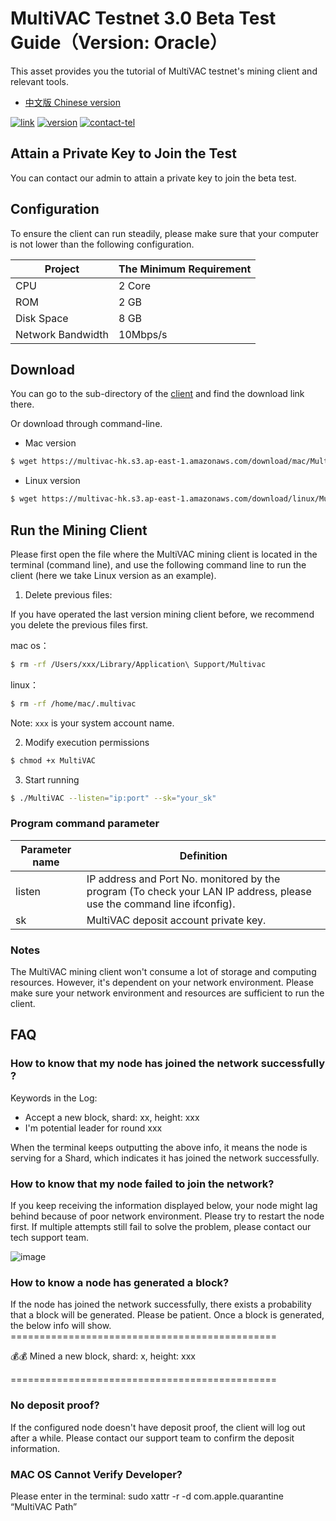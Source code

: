 # MultiVAC Testnet 3.0 Beta Test Guide（Version: Oracle）

This asset provides you the tutorial of MultiVAC testnet's mining client and relevant tools.

- [中文版 Chinese version](README.md)

[![link](https://img.shields.io/badge/link-browser-red)](http://test.e.mtv.ac)
[![version](https://img.shields.io/badge/version-testnet3.0-blue)](http://test.e.mtv.ac)
[![contact-tel](https://img.shields.io/badge/contact-telegram-blue)](https://t.me/joinchat/I-io_BT_CZjznBGo90vdRA)
<!-- [![contact-wechat](https://img.shields.io/badge/contact-wechat-brightgreen)](https://s2.ax1x.com/2019/10/30/K4Rqne.jpg) -->

<!-- ## Files

- Tools：Address swap tool. You can use this tool to change the MultiVAC testnet 2.0's address to the one in testnet 3.0
- Client：Download links for our mining client in different OS

## To register your mining address

### Create a new address

If you don't have a MultiVAC address yet, please click [Address Application](http://test.e.mtv.ac/#/wallet/create) to apply for a new address.

### Swap an old-version address

If you use the old-version address, please use the [Address Swap Tool](tools/addressconversion/README.md) to convert it to the new address suitable for testnet 3.0.

### Fill in the form

After creating the new address, please fill it in the form. We will help you deposit 1 million MTV for the beta test.

- [中文表单](http://mtvmining.va.mikecrm.com/rZqHF3o)
- [English form](http://mtvmining.va.mikecrm.com/yIMw0Jn)

If you want to join our beta test after the start time at 14:00 (UTC+8) on Oct 31, you cannot join through your own address. Please contact our admins to get a private key in order to join the test. -->

## Attain a Private Key to Join the Test
You can contact our admin to attain a private key to join the beta test.


## Configuration

To ensure the client can run steadily, please make sure that your computer is not lower than the following configuration.

Project | The Minimum Requirement
---|---
CPU | 2 Core
ROM | 2 GB
Disk Space| 8 GB
Network Bandwidth | 10Mbps/s


## Download

You can go to the sub-directory of the [client](client/README.md) and find the download link there.

Or download through command-line.

- Mac version
```bash
$ wget https://multivac-hk.s3.ap-east-1.amazonaws.com/download/mac/MultiVAC
```

- Linux version
```bash
$ wget https://multivac-hk.s3.ap-east-1.amazonaws.com/download/linux/MultiVAC
```

## Run the Mining Client

Please first open the file where the MultiVAC mining client is located in the terminal (command line), and use the following command line to run the client (here we take Linux version as an example).

1. Delete previous files:

If you have operated the last version mining client before, we recommend you delete the previous files first.

mac os：
```bash
$ rm -rf /Users/xxx/Library/Application\ Support/Multivac
```

linux：
```bash
$ rm -rf /home/mac/.multivac
```

Note: `xxx` is your system account name.

2. Modify execution permissions
```bash
$ chmod +x MultiVAC
```

3. Start running
```bash
$ ./MultiVAC --listen="ip:port" --sk="your_sk"
```

### Program command parameter
Parameter name | Definition 
---|---
listen | IP address and Port No. monitored by the program (To check your LAN IP address, please use the command line ifconfig).
sk | MultiVAC deposit account private key.

### Notes
The MultiVAC mining client won't consume a lot of storage and computing resources. However, it's dependent on your network environment. Please make sure your network environment and resources are sufficient to run the client.

## FAQ

### How to know that my node has joined the network successfully ?
Keywords in the Log:
- Accept a new block, shard: xx, height: xxx
- I'm potential leader for round xxx

When the terminal keeps outputting the above info, it means the node is serving for a Shard, which indicates it has joined the network successfully.

### How to know that my node failed to join the network?

If you keep receiving the information displayed below, your node might lag behind because of poor network environment. Please try to restart the node first. If multiple attempts still fail to solve the problem, please contact our tech support team.

![image](https://note.youdao.com/yws/public/resource/7fdcb5cc8b2e8eb70072e13d14205b1d/xmlnote/51CE068C618D4F6B99ED59C9F51EE2F1/11915)

### How to know a node has generated a block?

If the node has joined the network successfully, there exists a probability that a block will be generated. Please be patient. Once a block is generated, the below info will show.
\==============================================

💰💰 Mined a new block, shard: x, height: xxx

\==============================================


### No deposit proof? 
If the configured node doesn't have deposit proof, the client will log out after a while. Please contact our support team to confirm the deposit information.

### MAC OS Cannot Verify Developer?
Please enter in the terminal: sudo xattr -r -d com.apple.quarantine  “MultiVAC Path”